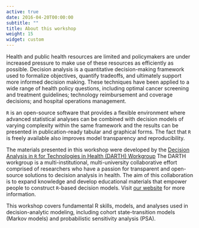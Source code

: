 ```yaml
---
active: true
date: 2016-04-20T00:00:00
subtitle: ""
title: About this workshop
weight: 15
widget: custom
---
```


Health and public health resources are limited and policymakers are under increased pressure to make use of these resources as efficiently as possible. Decision analysis is a quantitative decision-making framework used to formalize objectives, quantify tradeoffs, and ultimately support more informed decision making. These techniques have been applied to a wide range of health policy questions, including optimal cancer screening and treatment guidelines; technology reimbursement and coverage decisions; and hospital operations management.

`R` is an open-source software that provides a flexible environment where advanced statistical analyses can be combined with decision models of varying complexity within the same framework and the results can be presented in publication-ready tabular and graphical forms. The fact that `R` is freely available also improves model transparency and reproducibility.

The materials presented in this workshop were developed by the [Decision Analysis in `R` for Technologies in Health (DARTH) Workgroup](http://darthworkgroup.com/) The DARTH workgroup is a multi-institutional, multi-university collaborative effort comprised of researchers who have a passion for transparent and open-source solutions to decision analysis in health. The aim of this collaboration is to expand knowledge and develop educational materials that empower people to construct `R`-based decision models. Visit [our website](www.darthworkgroup.com) for more information.

This workshop covers fundamental R skills, models, and analyses used in decision-analytic modeling, including cohort state-transition models (Markov models) and probabilistic sensitivity analysis (PSA).
